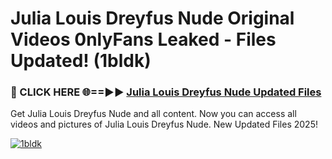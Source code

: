 # Julia Louis Dreyfus Nude Original Videos 0nlyFans Leaked - Files Updated! (1bldk)

<h3>🔴 CLICK HERE 🌐==►► <a href="https://tinyurl.com/4mcuefdz" rel="nofollow">Julia Louis Dreyfus Nude Updated Files</a></h3>

Get Julia Louis Dreyfus Nude and all content. Now you can access all videos and pictures of Julia Louis Dreyfus Nude. New Updated Files 2025!

[![1bldk](https://i.imgur.com/StAQSOY.gif)](https://tinyurl.com/4mcuefdz)
